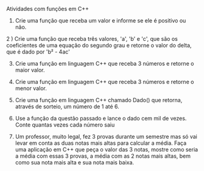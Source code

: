 Atividades com funções em C++


1) Crie uma função que receba um valor e informe se ele é positivo ou não.

2 ) Crie uma função que receba três valores, 'a', 'b' e 'c', que são os coeficientes de uma equação do segundo grau e retorne o valor do delta, que é dado por 'b² - 4ac'

3)  Crie uma função em linguagem C++ que receba 3 números e retorne o maior valor.

4) Crie uma função em linguagem C++ que receba 3 números e retorne o menor valor.

5) Crie uma função em linguagem C++ chamado Dado() que retorna, através de sorteio, um número de 1 até 6.

6) Use a função da questão passado e lance o dado cem mil de vezes. Conte quantas vezes cada número saiu

7) Um professor, muito legal, fez 3 provas durante um semestre mas só vai levar em conta as duas notas mais altas para calcular a média. Faça uma aplicação em C++ que peça o valor das 3 notas, mostre como seria a média com essas 3 provas, a média com as 2 notas mais altas, bem como sua nota mais alta e sua nota mais baixa.
